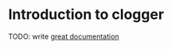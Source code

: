 # Introduction to clogger

TODO: write [great documentation](http://jacobian.org/writing/great-documentation/what-to-write/)
